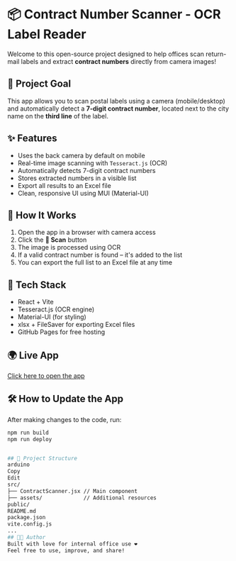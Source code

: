 # 📦 Contract Number Scanner - OCR Label Reader

Welcome to this open-source project designed to help offices scan return-mail labels and extract **contract numbers** directly from camera images!

## 🎯 Project Goal
This app allows you to scan postal labels using a camera (mobile/desktop) and automatically detect a **7-digit contract number**, located next to the city name on the **third line** of the label.

## ✨ Features
- Uses the back camera by default on mobile
- Real-time image scanning with `Tesseract.js` (OCR)
- Automatically detects 7-digit contract numbers
- Stores extracted numbers in a visible list
- Export all results to an Excel file
- Clean, responsive UI using MUI (Material-UI)

## 🚀 How It Works
1. Open the app in a browser with camera access
2. Click the **📸 Scan** button
3. The image is processed using OCR
4. If a valid contract number is found – it's added to the list
5. You can export the full list to an Excel file at any time

## 🧱 Tech Stack
- React + Vite
- Tesseract.js (OCR engine)
- Material-UI (for styling)
- xlsx + FileSaver for exporting Excel files
- GitHub Pages for free hosting

## 🌍 Live App
[Click here to open the app](https://6739852.github.io/text-scanner)

## 🛠️ How to Update the App
After making changes to the code, run:
```bash
npm run build
npm run deploy


## 📁 Project Structure
arduino
Copy
Edit
src/
├── ContractScanner.jsx // Main component
├── assets/             // Additional resources
public/
README.md
package.json
vite.config.js
...
## 👩‍💻 Author
Built with love for internal office use ❤️
Feel free to use, improve, and share!

